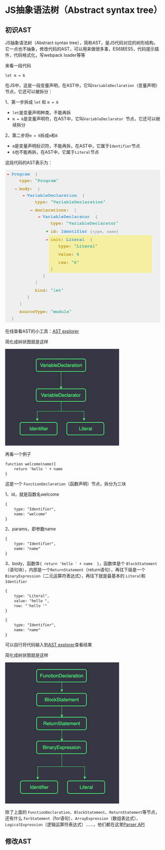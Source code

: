 # JS抽象语法树（Abstract syntax tree）

## 初识AST
JS抽象语法树（Abstract syntax tree），简称AST，是JS代码对应的树形结构，它一点也不抽象，修改代码的AST，可以用来做很多事，ES6转ES5，代码提示插件，代码格式化，写webpack loader等等    

来看一段代码  

```
let m = 6
```
在JS中，这是一段变量声明，在AST中，它叫```VariableDeclaration```（变量声明）节点，它还可以被拆分：  

1、第一步拆成 ```let``` 和 ```m = 6```  

* ```let```是变量声明种类，不能再拆
* ```m = 6```是变量声明符，在AST中，它叫```VariableDeclarator ```节点，它还可以继续拆分

2、第二步将```m = 6```拆成```m```和```6```

* ```m```是变量声明标识符，不能再拆，在AST中，它属于```Identifier```节点
* ```6```也不能再拆，在AST中，它属于```Literal```节点

这段代码的AST表示为：

<img src="https://raw.githubusercontent.com/wangmeijian/images/master/ast/ast.png" width="550">

在线查看AST的小工具：[AST explorer](https://astexplorer.net/)  

简化成树状图就是这样  

<img src="https://raw.githubusercontent.com/wangmeijian/images/master/ast/variableDeclaration.jpg" width="370">

再看一个例子
```
function welcome(name){
    return 'hello ' + name
}
```
这是一个 ```FunctionDeclaration```（函数声明）节点，拆分为三块

1、id，就是函数名welcome
```
{
    type: "Identifier",
    name: "welcome"
}
```
2、params，即参数name
```
{
    type: "Identifier",
    name: "name"
}
```
3、body，函数体```{ return 'hello ' + name  }```，函数体是个 ```BlockStatement```（语句块），内部是一个```ReturnStatement```（return语句），再往下级是一个 ```BinaryExpression```（二元运算符表达式），再往下就是最基本的 ```Literal```和```Identifier```  

```
{
    type: "Literal",
    value: "hello ",
    row: "'hello '"
}
```

```
{
    type: "Identifier",
    name: "name"
}
```
可以自行将代码输入到[AST explorer](https://astexplorer.net/)查看结果  

简化成树状图就是这样  

<img src="https://raw.githubusercontent.com/wangmeijian/images/master/ast/functionDeclaration.jpg" width="370">

除了上面的 ```FunctionDeclaration```、```BlockStatement```、```ReturnStatement```等节点，还有什么 ```ForStatement```（for语句）、```ArrayExpression```（数组表达式）、```LogicalExpression```（逻辑运算符表达式）……，他们都在这里[Parser API](https://developer.mozilla.org/zh-CN/docs/Mozilla/Projects/SpiderMonkey/Parser_API)

## 修改AST

